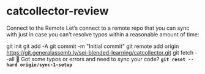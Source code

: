 # catcollector-review


Connect to the Remote
Let’s connect to a remote repo that you can sync with just in case you can’t resolve typos within a reasonable amount of time:

git init
git add -A
git commit -m "Initial commit"
git remote add origin https://git.generalassemb.ly/sei-blended-learning/catcollector.git
git fetch --all
👀 Got some typos or errors and need to sync your code?
**`git reset --hard origin/sync-1-setup`**